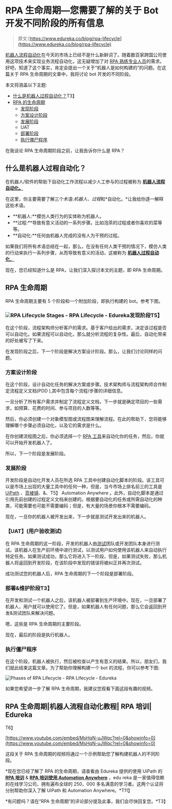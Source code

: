 # RPA 生命周期—您需要了解的关于 Bot 开发不同阶段的所有信息

> 原文:[https://www.edureka.co/blog/rpa-lifecycle](https://www.edureka.co/blog/rpa-lifecycle)

[机器人流程自动化](https://www.edureka.co/blog/what-is-robotic-process-automation/)在今天的市场上已经不是什么新鲜词了。随着数百家跨国公司使用这项技术来实现业务流程自动化，这无疑增加了对 [RPA 熟练专业人员](https://www.edureka.co/robotic-process-automation-training)的需求。好吧，知道了这个事实，肯定会提出一个关于“机器人是如何构建的”的问题。在这篇关于 RPA 生命周期的文章中，我将讨论 bot 开发的不同阶段。

本文将涵盖以下主题:

*   [什么是机器人过程自动化？](#What%20is%20Robotic%20Process%20Automation)T3】
*   [RPA 的生命周期](#Lifecycle%20of%20RPA)
    *   [发现阶段](#Discovery%20Phase)
    *   [方案设计阶段](#Solution%20Design%20Phase)
    *   [发展阶段](#Development%20Phase)
    *   UAT
    *   [部署阶段](#Deployment%20Phase)
    *   [执行僵尸程序](#Execute%20Bots)

在我谈论 RPA 生命周期阶段之前，让我告诉你什么是 RPA？

## 什么是机器人过程自动化？

在机器人/软件的帮助下自动化工作流程以减少人工参与的过程被称为 [**机器人流程自动化。**](https://www.edureka.co/blog/rpa-tutorial/)

在这里，你主要需要了解三个术语:*机器人、过程*和*自动化。*让我给你逐一解释这些术语。

*   **机器人:**模仿人类行为的实体称为机器人。
*   **过程:**导致有意义活动的一系列步骤。比如泡茶的过程或者你喜欢的菜等等。
*   **自动化:**任何由机器人完成的没有人为干预的过程。

如果我们将所有术语总结在一起，那么，在没有任何人类干预的情况下，模仿人类的行动来执行一系列步骤，从而导致有意义的活动，这被称为 [**机器人过程自动化**。](https://www.edureka.co/blog/robotic-process-automation/)

现在，您已经知道什么是 RPA，让我们深入探讨本文的主题，即 RPA 生命周期。

## **RPA 生命周期**

RPA 生命周期主要有 5 个阶段和一个附加阶段，即执行构建的 bot。参考下图。

### **![RPA Lifecycle Stages - RPA Lifecycle - Edureka](../Images/5345e3eecdd209143a0f5c10fd40ecd0.png)发现阶段**T5】

在这个阶段，流程架构师分析客户的需求。基于客户给出的需求，决定该过程是否可以自动化。如果流程可以自动化，那么就分析流程的复杂性。最后，自动化带来的好处被写了下来。

在发现阶段之后，下一个阶段是解决方案设计阶段。那么，让我们讨论同样的问题。

### **方案设计阶段**

在这个阶段，设计自动化任务的解决方案或步骤。技术架构师与流程架构师合作制定流程定义文档(PDD ),其中包含每个流程/步骤的详细信息。

一旦分析了所有客户需求并制定了流程定义文档，下一步就是确定项目的一些需求，如预算、花费的时间、参与项目的人数等等。

然后，你必须创建一个对象模型图或流程图来理解流程。在此的帮助下，您将能够理解哪个步骤必须自动化，以及它的需求是什么。

在你创建流程图之后，你必须选择一个 [RPA 工具](https://www.edureka.co/blog/rpa-tools-list-and-comparison/)来自动化你的任务，然后，你就可以开始开发机器人了。

所以，下一个阶段是发展阶段。

### **发展阶段**

开发阶段是自动化开发人员在所选 RPA 工具中创建自动化脚本的阶段。该工具可以是市场上出现的大量工具中的任何一种，但是，当今市场上排名前三的工具是 [UiPath](https://www.edureka.co/blog/uipath-tutorial/) 、[蓝棱镜](https://www.edureka.co/blog/rpa-blue-prism/)、&、T5】 Automation Anywhere 。此外，自动化脚本是通过引用先前创建的过程定义文档来创建的。根据要自动化的任务或所需自动化的种类，可能需要也可能不需要编码；但是，有大量的场景你根本不需要编码。

现在，一旦你的机器人被开发出来，下一步就是测试开发出来的机器人。

### **【UAT】(用户验收测试)**

在 RPA 生命周期的这一阶段，开发的机器人由[测试](https://www.edureka.co/blog/software-testing-tutorial/)团队或开发团队本身进行测试。该机器人在生产前环境中进行测试，以测试用户如何使用该机器人来自动执行特定任务。如果测试成功，那么它将进入下一阶段，但是，如果测试失败，那么机器人将返回到开发阶段，在该阶段中发现的错误将被纠正并再次测试。

成功测试您的机器人后，RPA 生命周期的下一个阶段是部署阶段。

### **部署&维护阶段**T3】

在开发和测试一个机器人之后，该机器人被部署到生产环境中。现在，一旦部署了机器人，用户就可以使用它了。但是，如果机器人有任何问题，那么它会返回到开发&测试团队来解决问题。

嗯，这些是 RPA 生命周期的主要阶段。

现在，最后的阶段是执行机器人。

### **执行僵尸程序**

在这个阶段，机器人被执行，然后被检查以产生有意义的结果。所以，朋友们，我们就此结束这篇文章。为了帮助你理解构建一个 bot 的流程，你可以参考下图:

![Phases of RPA Lifecycle - RPA Lifecycle - Edureka](../Images/a752345efdf37803ec2511117bbd6bd5.png)

如果您希望进一步了解 RPA 生命周期，我建议您观看下面这段有趣的视频。

## RPA 生命周期|机器人流程自动化教程| RPA 培训| Edureka

T6】

[https://www.youtube.com/embed/MsHqN-uJWqc?rel=0&showinfo=0](https://www.youtube.com/embed/MsHqN-uJWqc?rel=0&showinfo=0)

这段关于 RPA 生命周期的视频将通过一个示例帮助您了解构建机器人的不同阶段。

*现在您已经了解了 RPA 的生命周期，请查看由 Edureka 提供的使用 UiPath 的 **[RPA 培训](https://www.edureka.co/robotic-process-automation-training)** & **[RPA 培训使用 Automation Anywhere](https://www.edureka.co/automation-anywhere-certification-training)** ，edu reka 是一家值得信赖的在线学习公司，拥有遍布全球的 250，000 多名满意的学习者。这两个认证将分别帮助你深入了解 UiPath 和 Automation Anywhere。*T11】

*有问题吗？请在“RPA 生命周期”的评论部分提及此事，我们会尽快回复您。*T3】